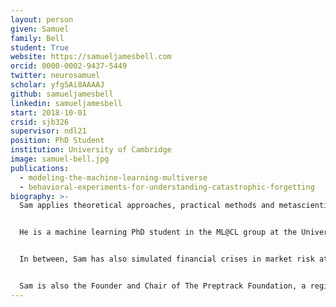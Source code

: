 ```yaml
---
layout: person
given: Samuel
family: Bell
student: True
website: https://samueljamesbell.com
orcid: 0000-0002-9437-5449
twitter: neurosamuel
scholar: yfgSAi8AAAAJ
github: samueljamesbell
linkedin: samueljamesbell
start: 2018-10-01
crsid: sjb326
supervisor: ndl21
position: PhD Student
institution: University of Cambridge
image: samuel-bell.jpg
publications:
  - modeling-the-machine-learning-multiverse
  - behavioral-experiments-for-understanding-catastrophic-forgetting
biography: >-
  Sam applies theoretical approaches, practical methods and metascientific ideas from experimental psychology to understanding machine learning systems, with a particular focus on neural network behaviour. He is primarily interested in machine learning fairness, robustness, and research reproducibility.


  He is a machine learning PhD student in the ML@CL group at the University of Cambridge (Queens’ College), supervised by Prof. Neil Lawrence. Sam was a visiting student at The Alan Turing Institute during the 2021/2 academic year, and has recently worked with the socially-responsible AI team at FAIR (Meta AI) Paris. During his master’s he worked on deep learning and natural language processing at the Cambridge Computer Laboratory. He did his bachelor’s in computer science at the University of Manchester, graduating 2013.


  In between, Sam has also simulated financial crises in market risk at Goldman Sachs, built new retail banks at Thought Machine, and developed next generation credit scores at Credit Kudos.


  Sam is also the Founder and Chair of The Preptrack Foundation, a registered charity building technology for HIV prevention. Their first app, [Preptrack](https://preptrack.co.uk/), helps people who use PrEP, the medication that eliminates risk of HIV infection.
---
```

